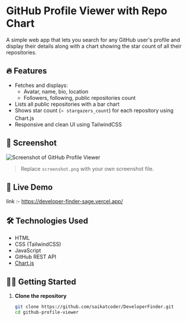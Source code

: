 # GitHub Profile Viewer with Repo Chart

A simple web app that lets you search for any GitHub user's profile and display their details along with a chart showing the star count of all their repositories.

## 🔥 Features

- Fetches and displays:
  - Avatar, name, bio, location
  - Followers, following, public repositories count
- Lists all public repositories with a bar chart
- Shows star count (`⭐ stargazers_count`) for each repository using Chart.js
- Responsive and clean UI using TailwindCSS

## 📸 Screenshot

![Screenshot of GitHub Profile Viewer](screenshot.png)

> Replace `screenshot.png` with your own screenshot file.

## 🚀 Live Demo
link :- https://developer-finder-sage.vercel.app/

## 🛠️ Technologies Used

- HTML
- CSS (TailwindCSS)
- JavaScript
- GitHub REST API
- [Chart.js](https://www.chartjs.org/)

## 🧑‍💻 Getting Started

1. **Clone the repository**
   ```bash
   git clone https://github.com/saikatcoder/DeveloperFinder.git
   cd github-profile-viewer
